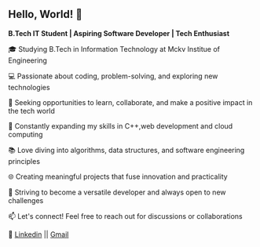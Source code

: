 <h2>Hello, World! 👋</h2>

  **B.Tech IT Student | Aspiring Software Developer | Tech Enthusiast** 

🎓 Studying B.Tech in Information Technology at Mckv Institue of Engineering

💻 Passionate about coding, problem-solving, and exploring new technologies

🌟 Seeking opportunities to learn, collaborate, and make a positive impact in the tech world

🚀 Constantly expanding my skills in C++,web development and cloud computing

📚 Love diving into algorithms, data structures, and software engineering principles

🌐 Creating meaningful projects that fuse innovation and practicality

🎯 Striving to become a versatile developer and always open to new challenges

📫 Let's connect! Feel free to reach out for discussions or collaborations

🌟 [Linkedin](linkedin.com/in/ankita-sinha-ray-911820236) || [Gmail](ankitasinharay3@gmail.com)



